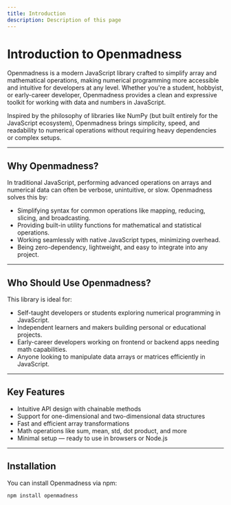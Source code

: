```yaml
---
title: Introduction
description: Description of this page
---
```


# Introduction to Openmadness

Openmadness is a modern JavaScript library crafted to simplify array and mathematical operations, making numerical programming more accessible and intuitive for developers at any level. Whether you're a student, hobbyist, or early-career developer, Openmadness provides a clean and expressive toolkit for working with data and numbers in JavaScript.

Inspired by the philosophy of libraries like NumPy (but built entirely for the JavaScript ecosystem), Openmadness brings simplicity, speed, and readability to numerical operations without requiring heavy dependencies or complex setups.

---

## Why Openmadness?

In traditional JavaScript, performing advanced operations on arrays and numerical data can often be verbose, unintuitive, or slow. Openmadness solves this by:

- Simplifying syntax for common operations like mapping, reducing, slicing, and broadcasting.
- Providing built-in utility functions for mathematical and statistical operations.
- Working seamlessly with native JavaScript types, minimizing overhead.
- Being zero-dependency, lightweight, and easy to integrate into any project.

---

## Who Should Use Openmadness?

This library is ideal for:

- Self-taught developers or students exploring numerical programming in JavaScript.
- Independent learners and makers building personal or educational projects.
- Early-career developers working on frontend or backend apps needing math capabilities.
- Anyone looking to manipulate data arrays or matrices efficiently in JavaScript.

---

## Key Features

- Intuitive API design with chainable methods
- Support for one-dimensional and two-dimensional data structures
- Fast and efficient array transformations
- Math operations like sum, mean, std, dot product, and more
- Minimal setup — ready to use in browsers or Node.js

---

## Installation

You can install Openmadness via npm:

```bash
npm install openmadness
```
